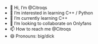 - 👋 Hi, I’m @Citroqs
- 👀 I’m interested in learning C++ / Python
- 🌱 I’m currently learning C++
- 💞️ I’m looking to collaborate on Onlyfans
- 📫 How to reach me @Citroqs
- 😄 Pronouns: big/dick
